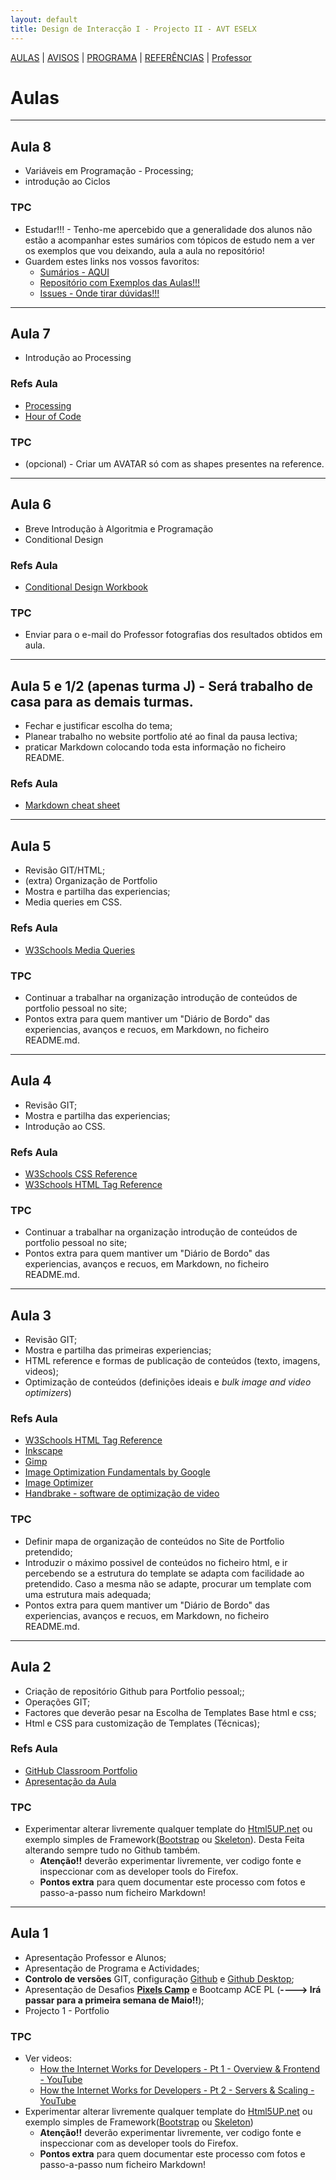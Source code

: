 ```yaml
---
layout: default
title: Design de Interacção I - Projecto II - AVT ESELX
---
```


[AULAS](index.html) | [AVISOS](vipstuff.html) | [PROGRAMA](programa.html) | [REFERÊNCIAS](refs.html) | [Professor](http://steam228.com)


# Aulas

---
## Aula 8

- Variáveis em Programação - Processing;
- introdução ao Ciclos


### TPC

- Estudar!!! - Tenho-me apercebido que a generalidade dos alunos não estão a acompanhar estes sumários com tópicos de estudo nem a ver os exemplos que vou deixando, aula a aula no repositório!
- Guardem estes links nos vossos favoritos:
  - [Sumários - AQUI](https://eselx.github.io/Projecto-II---DI/)
  - [Repositório com Exemplos das Aulas!!!](https://github.com/ESELX/Projecto-II---DI/)
  - [Issues - Onde tirar dúvidas!!!](https://github.com/ESELX/Projecto-II---DI/issues)


---
## Aula 7

- Introdução ao Processing

### Refs Aula

- [Processing](https://processing.org/)
- [Hour of Code](https://hello.processing.org/)

### TPC

- (opcional) - Criar um AVATAR só com as shapes presentes na reference.


---
## Aula 6

- Breve Introdução à Algoritmia e Programação
- Conditional Design

### Refs Aula

- [Conditional Design Workbook](https://conditionaldesign.org/)

### TPC

- Enviar para o e-mail do Professor fotografias dos resultados obtidos em aula.


---
## Aula 5 e 1/2 (apenas turma J) - Será trabalho de casa para as demais turmas.

- Fechar e justificar escolha do tema;
- Planear trabalho no website portfolio até ao final da pausa lectiva;
- praticar Markdown colocando toda esta informação no ficheiro README.

### Refs Aula

- [Markdown cheat sheet](https://www.markdownguide.org/cheat-sheet/)


---
## Aula 5

- Revisão GIT/HTML;
- (extra) Organização de Portfolio
- Mostra e partilha das experiencias;
- Media queries em CSS.

### Refs Aula

- [W3Schools Media Queries](https://www.w3schools.com/css/css_rwd_mediaqueries.asp)

### TPC

- Continuar a trabalhar na organização introdução de conteúdos de portfolio pessoal no site;
- Pontos extra para quem mantiver um "Diário de Bordo" das experiencias, avanços e recuos, em Markdown, no ficheiro README.md.


---
## Aula 4

- Revisão GIT;
- Mostra e partilha das experiencias;
- Introdução ao CSS.

### Refs Aula

- [W3Schools CSS Reference](https://www.w3schools.com/cssref/default.asp)
- [W3Schools HTML Tag Reference](https://www.w3schools.com/tags/default.asp)


### TPC

- Continuar a trabalhar na organização introdução de conteúdos de portfolio pessoal no site;
- Pontos extra para quem mantiver um "Diário de Bordo" das experiencias, avanços e recuos, em Markdown, no ficheiro README.md.


---
## Aula 3

- Revisão GIT;
- Mostra e partilha das primeiras experiencias;
- HTML reference e formas de publicação de conteúdos (texto, imagens, videos);
- Optimização de conteúdos (definições ideais e *bulk image and video optimizers*)

### Refs Aula

- [W3Schools HTML Tag Reference](https://www.w3schools.com/tags/default.asp)
- [Inkscape](https://inkscape.org/)
- [Gimp](https://www.gimp.org/)
- [Image Optimization Fundamentals by Google](https://developers.google.com/web/fundamentals/performance/optimizing-content-efficiency/image-optimization)
- [Image Optimizer](http://www.imageoptimizer.net/Pages/Home.aspx)
- [Handbrake - software de optimização de video](https://handbrake.fr/)

### TPC

- Definir mapa de organização de conteúdos no Site de Portfolio pretendido;
- Introduzir o máximo possivel de conteúdos no ficheiro html, e ir percebendo se a estrutura do template se adapta com facilidade ao pretendido. Caso a mesma não se adapte, procurar um template com uma estrutura mais adequada;
- Pontos extra para quem mantiver um "Diário de Bordo" das experiencias, avanços e recuos, em Markdown, no ficheiro README.md.

---
## Aula 2

- Criação de repositório Github para Portfolio pessoal;;
- Operações GIT;
- Factores que deverão pesar na Escolha de Templates Base html e css;
- Html e CSS para customização de Templates (Técnicas);

### Refs Aula

- [GitHub Classroom Portfolio](https://classroom.github.com/a/8xbmK91I)
- [Apresentação da Aula](https://github.com/ESELX/AulasProjecto2/tree/master/Aula%202/GitHubClassroom.pdf)

### TPC

- Experimentar alterar livremente qualquer template do [Html5UP.net](http://html5up.net) ou exemplo simples de Framework([Bootstrap](https://getbootstrap.com/) ou [Skeleton](http://getskeleton.com/)). Desta Feita alterando sempre tudo no Github também.
  - **Atenção!!** deverão experimentar livremente, ver codigo fonte e inspeccionar com as developer tools do Firefox.
  - **Pontos extra** para quem documentar este processo com fotos e passo-a-passo num ficheiro Markdown!

---
## Aula 1

- Apresentação Professor e Alunos;
- Apresentação de Programa e Actividades;
- **Controlo de versões** GIT, configuração [Github](github.com) e [Github Desktop](desktop.github.com);
- Apresentação de Desafios **[Pixels Camp](https://pixels.camp/)** e Bootcamp ACE PL (**----> Irá passar para a primeira semana de Maio!!**);
- Projecto 1 - Portfolio

### TPC

- Ver videos:
  - [How the Internet Works for Developers - Pt 1 - Overview & Frontend - YouTube](https://www.youtube.com/watch?v=e4S8zfLdLgQ)
  - [How the Internet Works for Developers - Pt 2 - Servers & Scaling - YouTube](https://www.youtube.com/watch?v=FTAPjr7vgxE)
- Experimentar alterar livremente qualquer template do [Html5UP.net](http://html5up.net) ou exemplo simples de Framework([Bootstrap](https://getbootstrap.com/) ou [Skeleton](http://getskeleton.com/))
  - **Atenção!!** deverão experimentar livremente, ver codigo fonte e inspeccionar com as developer tools do Firefox.
  - **Pontos extra** para quem documentar este processo com fotos e passo-a-passo num ficheiro Markdown!
